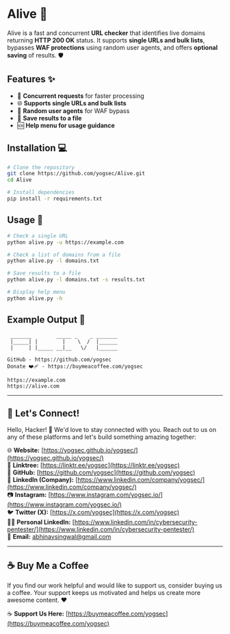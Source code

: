 # Alive 🚀

Alive is a fast and concurrent **URL checker** that identifies live domains returning **HTTP 200 OK** status. It supports **single URLs and bulk lists**, bypasses **WAF protections** using random user agents, and offers **optional saving** of results. 🛡️

## Features ✨
- 🔄 **Concurrent requests** for faster processing
- 🌐 **Supports single URLs and bulk lists**
- 🛑 **Random user agents** for WAF bypass
- 💾 **Save results to a file**
- 🆘 **Help menu for usage guidance**

## Installation 💻
```bash
# Clone the repository
git clone https://github.com/yogsec/Alive.git
cd Alive

# Install dependencies
pip install -r requirements.txt
```

## Usage 🚀
```bash
# Check a single URL
python alive.py -u https://example.com

# Check a list of domains from a file
python alive.py -l domains.txt

# Save results to a file
python alive.py -l domains.txt -s results.txt

# Display help menu
python alive.py -h
```

## Example Output 📜
```
 _______        _____ _    _ _______
 |_____| |        |    \  /  |______
 |     | |_____ __|__   \/   |______

GitHub - https://github.com/yogsec
Donate ❤️‍🩹 - https://buymeacoffee.com/yogsec

https://example.com
https://alive.com
```

---

## 🌟 Let's Connect!

Hello, Hacker! 👋 We'd love to stay connected with you. Reach out to us on any of these platforms and let's build something amazing together:

🌐 **Website:** [https://yogsec.github.io/yogsec/](https://yogsec.github.io/yogsec/)  
📜 **Linktree:** [https://linktr.ee/yogsec](https://linktr.ee/yogsec)  
🔗 **GitHub:** [https://github.com/yogsec](https://github.com/yogsec)  
💼 **LinkedIn (Company):** [https://www.linkedin.com/company/yogsec/](https://www.linkedin.com/company/yogsec/)  
📷 **Instagram:** [https://www.instagram.com/yogsec.io/](https://www.instagram.com/yogsec.io/)  
🐦 **Twitter (X):** [https://x.com/yogsec](https://x.com/yogsec)  
👨‍💼 **Personal LinkedIn:** [https://www.linkedin.com/in/cybersecurity-pentester/](https://www.linkedin.com/in/cybersecurity-pentester/)  
📧 **Email:** abhinavsingwal@gmail.com

---

## ☕ Buy Me a Coffee

If you find our work helpful and would like to support us, consider buying us a coffee. Your support keeps us motivated and helps us create more awesome content. ❤️

☕ **Support Us Here:** [https://buymeacoffee.com/yogsec](https://buymeacoffee.com/yogsec)
